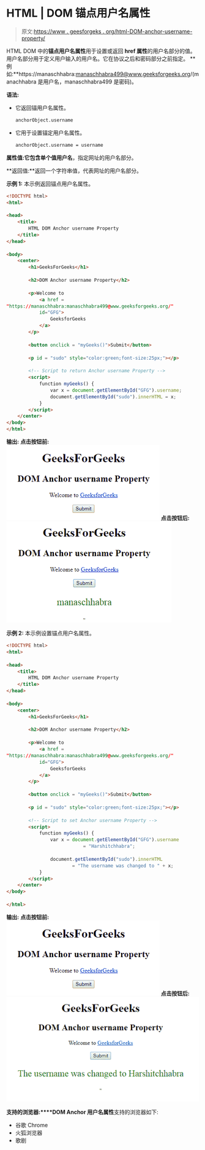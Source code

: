 # HTML | DOM 锚点用户名属性

> 原文:[https://www . geesforgeks . org/html-DOM-anchor-username-property/](https://www.geeksforgeeks.org/html-dom-anchor-username-property/)

HTML DOM 中的**锚点用户名属性**用于设置或返回 **href 属性**的用户名部分的值。用户名部分用于定义用户输入的用户名。它在协议之后和密码部分之前指定。
**例如:**https://manaschhabra:manaschhabra499@www.geeksforgeeks.org/(manachhabra 是用户名，manaschhabra499 是密码)。

**语法:**

*   它返回锚用户名属性。

    ```html
    anchorObject.username
    ```

*   它用于设置锚定用户名属性。

    ```html
    anchorObject.username = username
    ```

**属性值:**它包含单个值**用户名**，指定网址的用户名部分。

**返回值:**返回一个字符串值，代表网址的用户名部分。

**示例 1:** 本示例返回锚点用户名属性。

```html
<!DOCTYPE html> 
<html> 

<head> 
    <title> 
        HTML DOM Anchor username Property 
    </title> 
</head> 

<body> 
    <center> 
        <h1>GeeksForGeeks</h1> 

        <h2>DOM Anchor username Property</h2> 

        <p>Welcome to 
            <a href = 
"https://manaschhabra:manaschhabra499@www.geeksforgeeks.org/" 
            id="GFG"> 
                GeeksforGeeks 
            </a> 
        </p> 

        <button onclick = "myGeeks()">Submit</button> 

        <p id = "sudo" style="color:green;font-size:25px;"></p> 

        <!-- Script to return Anchor username Property -->
        <script> 
            function myGeeks() { 
                var x = document.getElementById("GFG").username; 
                document.getElementById("sudo").innerHTML = x; 
            } 
        </script>
    </center> 
</body> 
</html>                    
```

**输出:**
**点击按钮前:**
![](img/61c6a0b4c3c698e6a3c1d5d11a951a01.png)
**点击按钮后:**
![](img/880b37b887dd848c486f38c03d8e6d6d.png)

**示例 2:** 本示例设置锚点用户名属性。

```html
<!DOCTYPE html> 
<html> 

<head> 
    <title> 
        HTML DOM Anchor username Property 
    </title> 
</head> 

<body> 
    <center> 
        <h1>GeeksForGeeks</h1> 

        <h2>DOM Anchor username Property</h2> 

        <p>Welcome to 
            <a href = 
"https://manaschhabra:manaschhabra499@www.geeksforgeeks.org/" 
            id="GFG"> 
                GeeksforGeeks 
            </a> 
        </p> 

        <button onclick = "myGeeks()">Submit</button> 

        <p id = "sudo" style="color:green;font-size:25px;"></p> 

        <!-- Script to set Anchor username Property -->
        <script> 
            function myGeeks() { 
                var x = document.getElementById("GFG").username 
                            = "Harshitchhabra"; 

                document.getElementById("sudo").innerHTML
                        = "The username was changed to " + x; 
            } 
        </script>
    </center> 
</body>

</html>                    
```

**输出:**
**点击按钮前:**
![](img/61c6a0b4c3c698e6a3c1d5d11a951a01.png)
**点击按钮后:**
![](img/893073c02863e654d238140658c9dfc3.png)

**支持的浏览器:****DOM Anchor 用户名属性**支持的浏览器如下:

*   谷歌 Chrome
*   火狐浏览器
*   歌剧